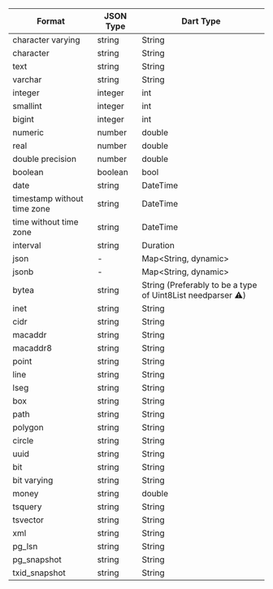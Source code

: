 | Format                      | JSON Type | Dart Type                                                   |
| --------------------------- | --------- | ----------------------------------------------------------- |
| character varying           | string    | String                                                      |
| character                   | string    | String                                                      |
| text                        | string    | String                                                      |
| varchar                     | string    | String                                                      |
| integer                     | integer   | int                                                         |
| smallint                    | integer   | int                                                         |
| bigint                      | integer   | int                                                         |
| numeric                     | number    | double                                                      |
| real                        | number    | double                                                      |
| double precision            | number    | double                                                      |
| boolean                     | boolean   | bool                                                        |
| date                        | string    | DateTime                                                    |
| timestamp without time zone | string    | DateTime                                                    |
| time without time zone      | string    | DateTime                                                    |
| interval                    | string    | Duration                                                    |
| json                        | -         | Map<String, dynamic>                                        |
| jsonb                       | -         | Map<String, dynamic>                                        |
| bytea                       | string    | String (Preferably to be a type of Uint8List needparser ⚠️) |
| inet                        | string    | String                                                      |
| cidr                        | string    | String                                                      |
| macaddr                     | string    | String                                                      |
| macaddr8                    | string    | String                                                      |
| point                       | string    | String                                                      |
| line                        | string    | String                                                      |
| lseg                        | string    | String                                                      |
| box                         | string    | String                                                      |
| path                        | string    | String                                                      |
| polygon                     | string    | String                                                      |
| circle                      | string    | String                                                      |
| uuid                        | string    | String                                                      |
| bit                         | string    | String                                                      |
| bit varying                 | string    | String                                                      |
| money                       | string    | double                                                      |
| tsquery                     | string    | String                                                      |
| tsvector                    | string    | String                                                      |
| xml                         | string    | String                                                      |
| pg_lsn                      | string    | String                                                      |
| pg_snapshot                 | string    | String                                                      |
| txid_snapshot               | string    | String                                                      |
